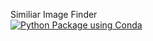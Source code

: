 Similiar Image Finder<br/>
[![Python Package using Conda](https://github.com/CSE-583-Project/similar_image_finder/actions/workflows/python-package-conda.yml/badge.svg)](https://github.com/CSE-583-Project/similar_image_finder/actions/workflows/python-package-conda.yml)